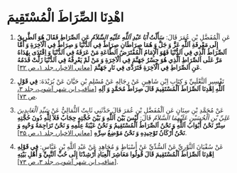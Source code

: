 # اهْدِنَا الصِّرَاطَ الْمُسْتَقِيمَ

1. عَنِ اَلْمُفَضَّلِ بْنِ عُمَرَ قَالَ: **سَأَلْتُ _أَبَا عَبْدِ اَللَّهِ عَلَيْهِ السَّلاَمُ_ عَنِ اَلصِّرَاطِ
   فَقَالَ هُوَ اَلطَّرِيقُ إِلَى مَعْرِفَةِ اَللَّهِ عَزَّ وَ جَلَّ وَ هُمَا صِرَاطَانِ صِرَاطٌ فِي اَلدُّنْيَا وَ
   صِرَاطٌ فِي اَلْآخِرَةِ وَ أَمَّا اَلصِّرَاطُ اَلَّذِي فِي اَلدُّنْيَا فَهُوَ اَلْإِمَامُ اَلْمُفْتَرَضُ
   اَلطَّاعَةِ مَنْ عَرَفَهُ فِي اَلدُّنْيَا وَ اِقْتَدَى بِهُدَاهُ مَرَّ عَلَى اَلصِّرَاطِ اَلَّذِي هُوَ جِسْرُ
   جَهَنَّمَ فِي اَلْآخِرَةِ وَ مَنْ لَمْ يَعْرِفْهُ فِي اَلدُّنْيَا زَلَّتْ قَدَمُهُ عَنِ اَلصِّرَاطِ فِي اَلْآخِرَةِ
   فَتَرَدَّى فِي نَارِ جَهَنَّمَ** [[معاني الاخبار، جلد ۱، ص ۳۲][1]].
   
2.  تَفْسِيرِ اَلثَّعْلَبِيِّ وَ كِتَابِ اِبْنِ شَاهِينٍ عَنْ رِجَالِهِ عَنْ مُسْلِمِ بْنِ حَيَّانَ عَنْ بُرَيْدَةَ:
    **فِي قَوْلِ اَللَّهِ اِهْدِنَا اَلصِّرٰاطَ اَلْمُسْتَقِيمَ قَالَ صِرَاطَ مُحَمَّدٍ وَ آلِهِ** [[مناقب
    ابن شهر آشوب، جلد ۳، ص ۷۳][2]].
    
3.  عَنْ مُحَمَّدِ بْنِ سِنَانٍ عَنِ اَلْمُفَضَّلِ بْنِ عُمَرَ قَالَ حَدَّثَنِي ثَابِتٌ اَلثُّمَالِيُّ عَنْ _سَيِّدِ
    اَلْعَابِدِينَ عَلِيِّ بْنِ اَلْحُسَيْنِ عَلَيْهِمَا السَّلاَمُ_ قَالَ: **لَيْسَ بَيْنَ اَللَّهِ وَ بَيْنَ
    حُجَّتِهِ حِجَابٌ فَلاَ لِلَّهِ دُونَ حُجَّتِهِ سِتْرٌ نَحْنُ أَبْوَابُ اَللَّهِ وَ نَحْنُ اَلصِّرَاطُ
    اَلْمُسْتَقِيمُ وَ نَحْنُ عَيْبَةُ عِلْمِهِ وَ نَحْنُ تَرَاجِمَةُ وَحْيِهِ وَ نَحْنُ أَرْكَانُ تَوْحِيدِهِ وَ
    نَحْنُ مَوْضِعُ سِرِّهِ** [[معاني الاخبار، جلد ۱، ص ۳۵][3]].

4.  عَنْ سُفْيَانَ اَلثَّوْرِيِّ عَنْ اَلسُّدِّيِّ عَنْ أَسْبَاطٍ وَ مُجَاهِدٍ عَنْ عَبْدِ اَللَّهِ بْنِ عَبَّاسٍ:
    **فِي قَوْلِهِ اِهْدِنَا اَلصِّرٰاطَ اَلْمُسْتَقِيمَ قَالَ قُولُوا مَعَاشِرَ اَلْعِبَادِ أَرْشِدْنَا إِلَى
    حُبِّ اَلنَّبِيِّ وَ أَهْلِ بَيْتِهِ** [[مناقب ابن شهر آشوب، جلد ۳، ص ۷۳][4]].

    

[1]: http://noo.rs/qxQoQ
[2]: http://noo.rs/YbqB5
[3]: http://noo.rs/JREyD
[4]: http://noo.rs/Byl8l
